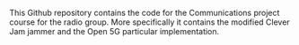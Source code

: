 This Github repository contains the code for the Communications project course for the radio group. More specifically it contains the modified Clever Jam jammer and the Open 5G particular implementation. 
